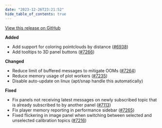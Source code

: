 ```yaml
---
date: "2023-12-26T23:21:52"
hide_table_of_contents: true
---
```

[View this release on GitHub](https://github.com/foxglove/studio/releases/tag/v1.83.0)

**Added**
- Add support for coloring pointclouds by distance ([#6938](https://github.com/foxglove/studio/pull/6938))
- Add tooltips to 3D panel buttons ([#7266](https://github.com/foxglove/studio/pull/7266))

**Changed**
- Reduce limit of buffered messages to mitigate OOMs ([#7264](https://github.com/foxglove/studio/pull/7264))
- Reduce memory usage of plot workers ([#7235](https://github.com/foxglove/studio/pull/7235))
- Disable auto-update on linux (apt/snap handle this automatically)

**Fixed**
- Fix panels not receiving latest messages on newly subscribed topic that is already subscribed to by another panel ([#7113](https://github.com/foxglove/studio/pull/7113))
- Fix player memory reporting in performance sidebar ([#7265](https://github.com/foxglove/studio/pull/7265))
- Fixed flickering in image panel when switching between selected and unselected calibration topics ([#7216](https://github.com/foxglove/studio/pull/7216))
